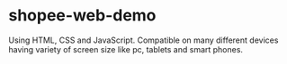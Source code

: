 # shopee-web-demo
Using HTML, CSS and JavaScript. Compatible on many different devices having variety of screen size like pc, tablets and smart phones.
